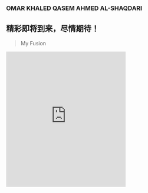 ###  OMAR KHALED QASEM AHMED AL-SHAQDARI 
## 精彩即将到来，尽情期待！
> My Fusion

<iframe src="https://myhub.autodesk360.com/ue28cacf9/shares/public/SH35dfcQT936092f0e43ac4ee58c3fa43881?mode=embed" width="324" height="368" allowfullscreen="true" webkitallowfullscreen="true" mozallowfullscreen="true"  frameborder="0"></iframe>
<h4><p style='text-align: left;'>